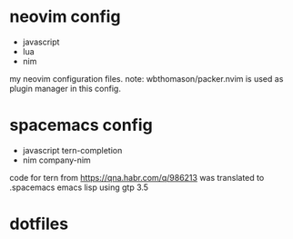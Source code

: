 # neovim config
- javascript
- lua
- nim

my neovim configuration files.
note: wbthomason/packer.nvim is used as plugin manager in this config.
# spacemacs config 
- javascript tern-completion
- nim company-nim

code for tern from https://qna.habr.com/q/986213 was translated to .spacemacs emacs lisp using gtp 3.5
# dotfiles
